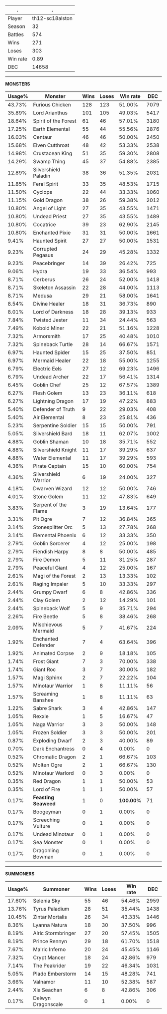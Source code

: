 .|.
|-|-
Player|th12-sc18alston
Season|32
Battles|574
Wins|271
Loses|303
Win rate|0.89
DEC|14658

---
**MONSTERS**

Usage%|Monster|Wins|Loses|Win rate|DEC|
-|-|-|-|-|-|
43.73%|Furious Chicken|128|123|51.00%|7079|
35.89%|Lord Arianthus|101|105|49.03%|5417|
18.64%|Spirit of the Forest|61|46|57.01%|3180|
17.25%|Earth Elemental|55|44|55.56%|2876|
16.03%|Centaur|46|46|50.00%|2450|
15.68%|Elven Cutthroat|48|42|53.33%|2538|
14.98%|Crustacean King|51|35|59.30%|2808|
14.29%|Swamp Thing|45|37|54.88%|2385|
12.89%|Silvershield Paladin|38|36|51.35%|2031|
11.85%|Feral Spirit|33|35|48.53%|1715|
11.50%|Cyclops|22|44|33.33%|1060|
11.15%|Gold Dragon|38|26|59.38%|2012|
10.80%|Angel of Light|27|35|43.55%|1471|
10.80%|Undead Priest|27|35|43.55%|1489|
10.80%|Cocatrice|39|23|62.90%|2145|
10.80%|Enchanted Pixie|31|31|50.00%|1661|
9.41%|Haunted Spirit|27|27|50.00%|1531|
9.23%|Corrupted Pegasus|24|29|45.28%|1332|
9.23%|Peacebringer|14|39|26.42%|725|
9.06%|Hydra|19|33|36.54%|993|
8.71%|Cerberus|26|24|52.00%|1418|
8.71%|Skeleton Assassin|22|28|44.00%|1113|
8.71%|Medusa|29|21|58.00%|1641|
8.54%|Divine Healer|18|31|36.73%|890|
8.01%|Lord of Darkness|18|28|39.13%|933|
7.84%|Twisted Jester|11|34|24.44%|563|
7.49%|Kobold Miner|22|21|51.16%|1228|
7.32%|Armorsmith|17|25|40.48%|1010|
7.32%|Spineback Turtle|28|14|66.67%|1571|
6.97%|Haunted Spider|15|25|37.50%|851|
6.97%|Mermaid Healer|22|18|55.00%|1255|
6.79%|Electric Eels|27|12|69.23%|1496|
6.79%|Undead Archer|22|17|56.41%|1314|
6.45%|Goblin Chef|25|12|67.57%|1389|
6.27%|Flesh Golem|13|23|36.11%|618|
6.27%|Lightning Dragon|17|19|47.22%|883|
5.40%|Defender of Truth|9|22|29.03%|408|
5.40%|Air Elemental|8|23|25.81%|436|
5.23%|Serpentine Soldier|15|15|50.00%|791|
5.05%|Silvershield Bard|18|11|62.07%|1002|
4.88%|Goblin Shaman|10|18|35.71%|552|
4.88%|Silvershield Knight|11|17|39.29%|637|
4.88%|Water Elemental|11|17|39.29%|593|
4.36%|Pirate Captain|15|10|60.00%|754|
4.36%|Silvershield Warrior|6|19|24.00%|327|
4.18%|Dwarven Wizard|12|12|50.00%|746|
4.01%|Stone Golem|11|12|47.83%|649|
3.83%|Serpent of the Flame|3|19|13.64%|177|
3.31%|Pit Ogre|7|12|36.84%|365|
3.14%|Stonesplitter Orc|5|13|27.78%|268|
3.14%|Elemental Phoenix|6|12|33.33%|350|
2.79%|Goblin Sorcerer|4|12|25.00%|198|
2.79%|Fiendish Harpy|8|8|50.00%|485|
2.79%|Fire Demon|5|11|31.25%|287|
2.79%|Peaceful Giant|4|12|25.00%|167|
2.61%|Magi of the Forest|2|13|13.33%|102|
2.61%|Raging Impaler|5|10|33.33%|297|
2.44%|Grumpy Dwarf|6|8|42.86%|336|
2.44%|Clay Golem|2|12|14.29%|101|
2.44%|Spineback Wolf|5|9|35.71%|294|
2.26%|Fire Beetle|5|8|38.46%|268|
2.09%|Mischievous Mermaid|5|7|41.67%|224|
1.92%|Enchanted Defender|7|4|63.64%|396|
1.92%|Animated Corpse|2|9|18.18%|105|
1.74%|Frost Giant|7|3|70.00%|338|
1.74%|Giant Roc|3|7|30.00%|182|
1.57%|Magi Sphinx|2|7|22.22%|104|
1.57%|Minotaur Warrior|1|8|11.11%|56|
1.57%|Screaming Banshee|1|8|11.11%|63|
1.22%|Sabre Shark|3|4|42.86%|147|
1.05%|Rexxie|1|5|16.67%|47|
1.05%|Naga Warrior|3|3|50.00%|148|
1.05%|Frozen Soldier|3|3|50.00%|201|
0.87%|Exploding Dwarf|2|3|40.00%|89|
0.70%|Dark Enchantress|0|4|0.00%|0|
0.52%|Chromatic Dragon|2|1|66.67%|103|
0.52%|Molten Ogre|2|1|66.67%|130|
0.52%|Minotaur Warlord|0|3|0.00%|0|
0.35%|Red Dragon|1|1|50.00%|53|
0.35%|Lord of Fire|1|1|50.00%|57|
0.17%|**Feasting Seaweed**|1|0|**100.00%**|71|
0.17%|Boogeyman|0|1|0.00%|0|
0.17%|Screeching Vulture|0|1|0.00%|0|
0.17%|Undead Minotaur|0|1|0.00%|0|
0.17%|Sea Monster|0|1|0.00%|0|
0.17%|Dragonling Bowman|0|1|0.00%|0|

---
**SUMMONERS**

Usage%|Summoner|Wins|Loses|Win rate|DEC|
-|-|-|-|-|-|
17.60%|Selenia Sky|55|46|54.46%|2959|
13.76%|Tyrus Paladium|28|51|35.44%|1438|
10.45%|Zintar Mortalis|26|34|43.33%|1446|
8.36%|Lyanna Natura|18|30|37.50%|996|
8.19%|Alric Stormbringer|27|20|57.45%|1505|
8.19%|Prince Rennyn|29|18|61.70%|1518|
7.67%|Malric Inferno|20|24|45.45%|1146|
7.32%|Crypt Mancer|18|24|42.86%|979|
7.14%|The Peakrider|19|22|46.34%|1031|
5.05%|Plado Emberstorm|14|15|48.28%|741|
3.66%|Valnamor|11|10|52.38%|587|
2.44%|Xia Seachan|6|8|42.86%|306|
0.17%|Delwyn Dragonscale|0|1|0.00%|0|
